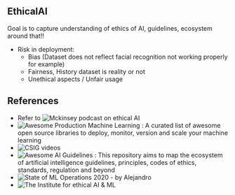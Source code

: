 ## EthicalAI
Goal is to capture understanding of ethics of AI, guidelines, ecosystem around that!!

- Risk in deployment:
  - Bias (Dataset does not reflect facial recognition not working properly for example)
  - Fairness, History dataset is reality or not
  - Unethical aspects / Unfair usage

## References

- Refer to ![Mckinsey podcast on ethical AI](https://www.mckinsey.com/featured-insights/artificial-intelligence/the-ethics-of-artificial-intelligence#)
- ![Awesome Production Machine Learning](https://github.com/EthicalML/awesome-production-machine-learning) : A curated list of awesome open source libraries to deploy, monitor, version and scale your machine learning
- ![CSIG videos](https://www.youtube.com/channel/UChVIj5DCe7Vg1Iu9ZO4bsXA)
- ![Awesome AI Guidelines](https://github.com/EthicalML/awesome-artificial-intelligence-guidelines) : This repository aims to map the ecosystem of artificial intelligence guidelines, principles, codes of ethics, standards, regulation and beyond
- ![State of ML Operations 2020](https://github.com/EthicalML/state-of-mlops-2020) - by Alejandro
- ![The Institute for ethical AI & ML](https://github.com/EthicalML/ethical)

